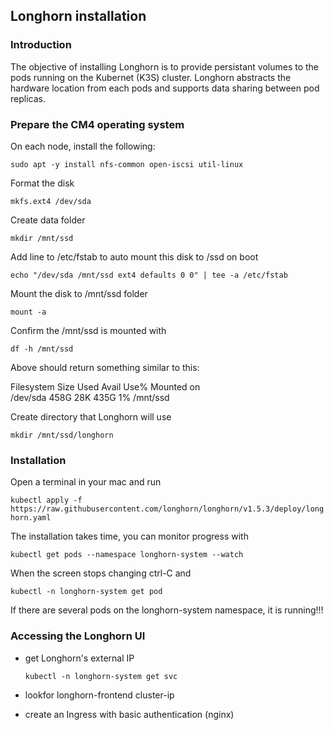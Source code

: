 ## Longhorn installation

### Introduction

The objective of installing Longhorn is to provide persistant volumes to the pods running on the Kubernet (K3S) cluster. Longhorn abstracts the hardware location from each pods and supports data sharing between pod replicas.

### Prepare the CM4 operating system

On each node, install the following:

`sudo apt -y install nfs-common open-iscsi util-linux`

Format the disk

`mkfs.ext4 /dev/sda`

Create data folder

`mkdir /mnt/ssd`

Add line to /etc/fstab to auto mount this disk to /ssd on boot

`echo "/dev/sda /mnt/ssd ext4 defaults 0 0" | tee -a /etc/fstab`

Mount the disk to /mnt/ssd folder

`mount -a`

Confirm the /mnt/ssd is mounted with

`df -h /mnt/ssd`

Above should return something similar to this:

Filesystem Size Used Avail Use% Mounted on  
/dev/sda 458G 28K 435G 1% /mnt/ssd

Create directory that Longhorn will use

`mkdir /mnt/ssd/longhorn`

### Installation

Open a terminal in your mac and run

`kubectl apply -f https://raw.githubusercontent.com/longhorn/longhorn/v1.5.3/deploy/longhorn.yaml`

The installation takes time, you can monitor progress with

`kubectl get pods --namespace longhorn-system --watch`

When the screen stops changing ctrl-C and

`kubectl -n longhorn-system get pod`

If there are several pods on the longhorn-system namespace, it is running!!!

### Accessing the Longhorn UI

- get Longhorn's external IP

  `kubectl -n longhorn-system get svc`

- lookfor longhorn-frontend cluster-ip

- create an Ingress with basic authentication (nginx)
